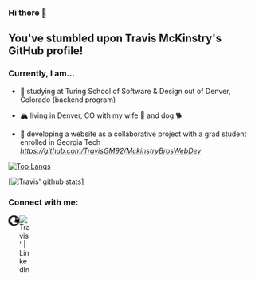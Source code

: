 ### Hi there 👋

## You've stumbled upon Travis McKinstry's GitHub profile!

### Currently, I am...

- 📖 studying at Turing School of Software & Design out of Denver, Colorado (backend program)

- 🏔 living in Denver, CO with my wife 👧 and dog 🐕 

- 🧠 developing a website as a collaborative project with a grad student enrolled in Georgia Tech <em>https://github.com/TravisGM92/MckinstryBrosWebDev</em>

[![Top Langs](https://github-readme-stats.vercel.app/api/top-langs/?username=travisgm92)](https://github.com/travisgm92/github-readme-stats)

[![Travis' github stats](https://github-readme-stats.vercel.app/api?username=travisgm92&show_icons=true&theme=dark)]

<!--
**TravisGM92/TravisGM92** is a ✨ _special_ ✨ repository because its `README.md` (this file) appears on your GitHub profile.

- 🌱 I’m currently learning ...
- 👯 I’m looking to collaborate on ...
- 🤔 I’m looking for help with ...
- 💬 Ask me about ...
- 😄 Pronouns: ...
- ⚡ Fun fact: ...
-->
### Connect with me:

[<img align="left" alt="mckinstrybros website" width="22px" src="https://raw.githubusercontent.com/iconic/open-iconic/master/svg/globe.svg" />][website]
[<img align="left" alt="Travis' | LinkedIn" width="22px" src="https://cdn.jsdelivr.net/npm/simple-icons@v3/icons/twitter.svg" />][linkedin]

<br />

<br />

[website]: https://github.com/TravisGM92/MckinstryBrosWebDev
[linkedin]: https://www.linkedin.com/in/travis-mckinstry-aa1a0b1a8
